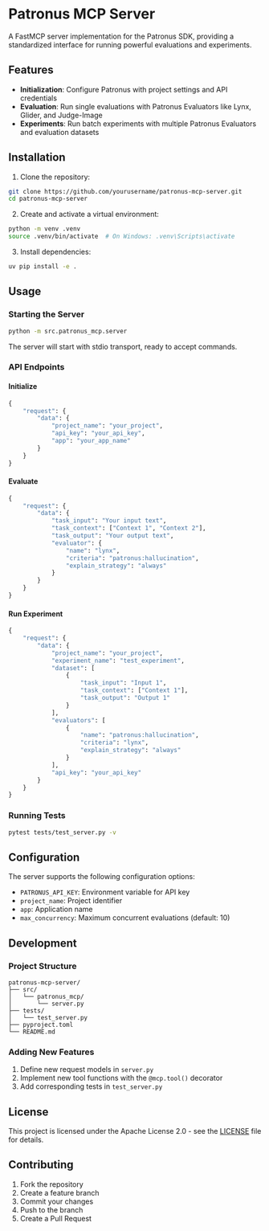 # Patronus MCP Server

A FastMCP server implementation for the Patronus SDK, providing a standardized interface for running powerful evaluations and experiments.

## Features

- **Initialization**: Configure Patronus with project settings and API credentials
- **Evaluation**: Run single evaluations with Patronus Evaluators like Lynx, Glider, and Judge-Image 
- **Experiments**: Run batch experiments with multiple Patronus Evaluators and evaluation datasets

## Installation

1. Clone the repository:
```bash
git clone https://github.com/yourusername/patronus-mcp-server.git
cd patronus-mcp-server
```

2. Create and activate a virtual environment:
```bash
python -m venv .venv
source .venv/bin/activate  # On Windows: .venv\Scripts\activate
```

3. Install dependencies:
```bash
uv pip install -e .
```

## Usage

### Starting the Server

```bash
python -m src.patronus_mcp.server
```

The server will start with stdio transport, ready to accept commands.

### API Endpoints

#### Initialize
```python
{
    "request": {
        "data": {
            "project_name": "your_project",
            "api_key": "your_api_key",
            "app": "your_app_name"
        }
    }
}
```

#### Evaluate
```python
{
    "request": {
        "data": {
            "task_input": "Your input text",
            "task_context": ["Context 1", "Context 2"],
            "task_output": "Your output text",
            "evaluator": {
                "name": "lynx",
                "criteria": "patronus:hallucination",
                "explain_strategy": "always"
            }
        }
    }
}
```

#### Run Experiment
```python
{
    "request": {
        "data": {
            "project_name": "your_project",
            "experiment_name": "test_experiment",
            "dataset": [
                {
                    "task_input": "Input 1",
                    "task_context": ["Context 1"],
                    "task_output": "Output 1"
                }
            ],
            "evaluators": [
                {
                    "name": "patronus:hallucination",
                    "criteria": "lynx",
                    "explain_strategy": "always"
                }
            ],
            "api_key": "your_api_key"
        }
    }
}
```

### Running Tests

```bash
pytest tests/test_server.py -v
```

## Configuration

The server supports the following configuration options:

- `PATRONUS_API_KEY`: Environment variable for API key
- `project_name`: Project identifier
- `app`: Application name
- `max_concurrency`: Maximum concurrent evaluations (default: 10)

## Development

### Project Structure

```
patronus-mcp-server/
├── src/
│   └── patronus_mcp/
│       └── server.py
├── tests/
│   └── test_server.py
├── pyproject.toml
└── README.md
```

### Adding New Features

1. Define new request models in `server.py`
2. Implement new tool functions with the `@mcp.tool()` decorator
3. Add corresponding tests in `test_server.py`

## License

This project is licensed under the Apache License 2.0 - see the [LICENSE](LICENSE) file for details.

## Contributing

1. Fork the repository
2. Create a feature branch
3. Commit your changes
4. Push to the branch
5. Create a Pull Request
